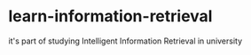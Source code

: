 # learn-information-retrieval
it's part of studying Intelligent Information Retrieval in university
